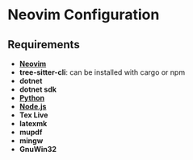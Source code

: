 # Neovim Configuration
## Requirements

- [**Neovim**](https://neovim.io)
- **tree-sitter-cli**: can be installed with cargo or npm 
- **dotnet**
- **dotnet sdk**
- [**Python**](https://www.python.org)
- [**Node.js**](https://nodejs.org)
- **Tex Live**
- **latexmk**
- **mupdf**
- **mingw**
- **GnuWin32**
